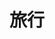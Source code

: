 ---
title: 旅行
description: 旅行者...当你重新踏上旅途之后，一定要记得旅途本身的意义。
# image: img/travel.jpg

# Badge style
style:
    background: "#2a9d8f"
    color: "#fff"
---